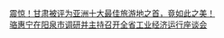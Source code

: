   
[震惊！甘肃被评为亚洲十大最佳旅游地之首，竟如此之美！](http://www.dianyue.me/archives/286/mqlkhfho1d70a7hv/)  
[骆惠宁在阳泉市调研并主持召开全省工业经济运行座谈会](http://www.dianyue.me/archives/089/z7te8a1fxe1gdfu3/)